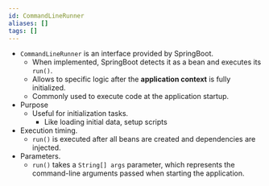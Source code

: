 ```yaml
---
id: CommandLineRunner
aliases: []
tags: []
---
```


- `CommandLineRunner` is an interface provided by SpringBoot.
    - When implemented, SpringBoot detects it as a bean and executes its `run()`.
    - Allows to specific logic after the **application context** is fully initialized.
    - Commonly used to execute code at the application startup.
- Purpose
    - Useful for initialization tasks.
        - Like loading initial data, setup scripts
- Execution timing.
    - `run()` is executed after all beans are created and dependencies are injected.
- Parameters.
    - `run()` takes a `String[] args` parameter, which represents the command-line arguments passed when starting the application.
